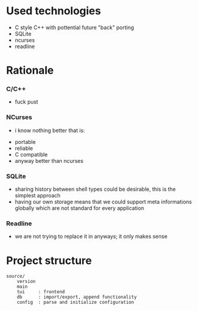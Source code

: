 # Used technologies
+ C style C++ with pottential future "back" porting
+ SQLite
+ ncurses
+ readline

# Rationale
### C/C++
+ fuck pust
### NCurses
+ i know nothing better that is:
- portable
- reliable
- C compatible
- anyway better than ncurses
### SQLite
+ sharing history between shell types could be desirable, this is the simplest approach
+ having our own storage means that we could support meta informations globally
which are not standard for every application
### Readline
+ we are not trying to replace it in anyways; it only makes sense

# Project structure

```
source/
    version
    main
    tui     : frontend
    db      : import/export, append functionality
    config  : parse and initialize configuration
```
